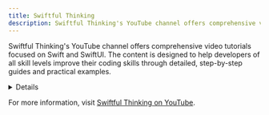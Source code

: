 ```yaml
---
title: Swiftful Thinking
description: Swiftful Thinking's YouTube channel offers comprehensive video tutorials focused on Swift and SwiftUI. The content is designed to help developers of all skill levels improve their coding skills through detailed, step-by-step guides and practical examples.
---
```


Swiftful Thinking's YouTube channel offers comprehensive video tutorials focused on Swift and SwiftUI. The content is designed to help developers of all skill levels improve their coding skills through detailed, step-by-step guides and practical examples.

<details>
**URL:** https://www.youtube.com/c/SwiftfulThinking

**Authors:** `Nick Sarno`

**Complexity Levels:**
   - **Beginner:** 40%
   - **Intermediate:** 40%
   - **Advanced:** 20%

**Frequency of Posting:** Weekly

**Types of Content:**
   - **Tutorials:** 80% (Step-by-step video guides)
   - **Live Streams:** 10% (Interactive coding sessions)
   - **News and Updates:** 10% (Latest trends and updates in iOS development)

**Additional Features:**
   - **Playlists:** Curated playlists for structured learning.
   - **Community Tab:** Engagement with viewers and updates.
</details>


For more information, visit [Swiftful Thinking on YouTube](https://www.youtube.com/c/SwiftfulThinking).